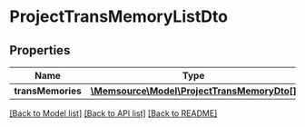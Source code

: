 # ProjectTransMemoryListDto

## Properties
Name | Type | Description | Notes
------------ | ------------- | ------------- | -------------
**transMemories** | [**\Memsource\Model\ProjectTransMemoryDto[]**](ProjectTransMemoryDto.md) |  | [optional] 

[[Back to Model list]](../README.md#documentation-for-models) [[Back to API list]](../README.md#documentation-for-api-endpoints) [[Back to README]](../README.md)


